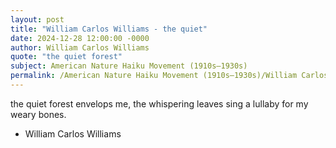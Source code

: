 ```yaml
---
layout: post
title: "William Carlos Williams - the quiet"
date: 2024-12-28 12:00:00 -0000
author: William Carlos Williams
quote: "the quiet forest"
subject: American Nature Haiku Movement (1910s–1930s)
permalink: /American Nature Haiku Movement (1910s–1930s)/William Carlos Williams/William Carlos Williams - the quiet
---
```


the quiet forest
 envelops me,
 the whispering
 leaves sing
 a lullaby
 for my weary bones.

- William Carlos Williams
